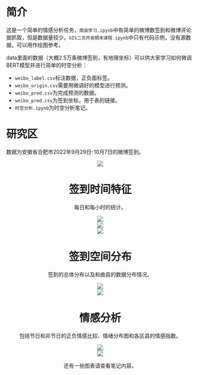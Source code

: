 # 简介

这是一个简单的情感分析任务，`爬虫学习.ipynb`中有简单的微博数签到和微博评论据抓取，但是数据量较少。`GIS二次开发期末课程.ipynb`中只有代码示例，没有源数据，可以用作绘图参考。

data里面的数据（大概2.5万条微博签到，有地理坐标）可以供大家学习如何微调BERT模型并进行简单的时空分析：
- `weibo_label.csv`标注数据，正负面标签。
- `weibo_origin.csv`需要用微调好的模型进行预测。
- `weibo_pred.csv`为完成预测的数据。
- `weibo_pred.csv`为签到坐标，用于表的链接。
- `时空分析.ipynb`为时空分析笔记。

# 研究区
数据为安徽省合肥市2022年9月29日-10月7日的微博签到。

<center><img src="fig/研究区.png"><center> 

# 签到时间特征
每日和每小时的统计。

<center><img src="fig/签到-用户.png"><center> 
<center><img src="fig/热力图1.png"><center> 
<center><img src="fig/热力图2.png"><center> 

# 签到空间分布
签到的总体分布以及和曲县的数据分布情况。

<center><img src="fig/签到总体分布.png"><center> 
<center><img src="fig/各区县签到分布.png"><center> 

# 情感分析
包括节日和非节日的正负情感比较、情绪分布图和各区县的情感指数。

<center><img src="fig/情绪空间分布.png"><center> 
<center><img src="fig/各区县正负情绪数量情感指数.png"><center> 

还有一些图表请查看笔记内容。
